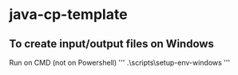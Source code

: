 # java-cp-template

## To create input/output files on Windows
Run on CMD (not on Powershell)
'''
.\scripts\setup-env-windows
'''